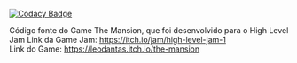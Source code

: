 [![Codacy Badge](https://api.codacy.com/project/badge/Grade/cc4350e2c6964d97b992c0d05c9d9262)](https://www.codacy.com/app/gabrielcassimiro/Puzzle-3D-Game-Jam?utm_source=github.com&amp;utm_medium=referral&amp;utm_content=gabrielcassimiro/Puzzle-3D-Game-Jam&amp;utm_campaign=Badge_Grade)

Código fonte do Game The Mansion, que foi desenvolvido para o High Level Jam
Link da Game Jam: https://itch.io/jam/high-level-jam-1<br>
Link do Game: https://leodantas.itch.io/the-mansion
